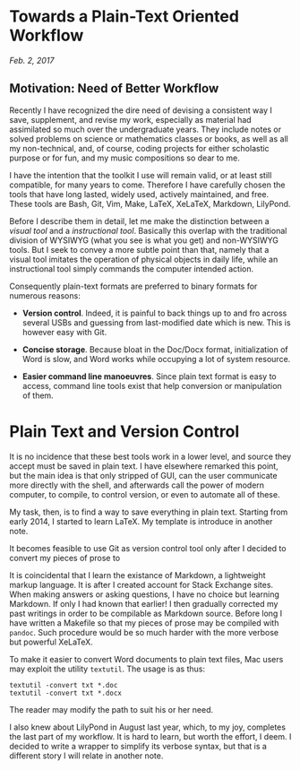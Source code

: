 # Towards a Plain-Text Oriented Workflow
*Feb. 2, 2017*

## Motivation: Need of Better Workflow

Recently I have recognized the dire need of devising a consistent way I save, supplement, and revise my work, especially as material had assimilated so much over the undergraduate years. They include notes or solved problems on science or mathematics classes or books, as well as all my non-technical, and, of course, coding projects for either scholastic purpose or for fun, and my music compositions so dear to me.

I have the intention that the toolkit I use will remain valid, or at least still compatible, for many years to come. Therefore I have carefully chosen the tools that have long lasted, widely used, actively maintained, and free. These tools are Bash, Git, Vim, Make, LaTeX, XeLaTeX, Markdown, LilyPond.

Before I describe them in detail, let me make the distinction between a *visual tool* and a *instructional tool*. Basically this overlap with the traditional division of WYSIWYG (what you see is what you get) and non-WYSIWYG tools. But I seek to convey a more subtle point than that, namely that a visual tool imitates the operation of physical objects in daily life, while an instructional tool simply commands the computer intended action.


Consequently plain-text formats are preferred to binary formats for numerous reasons:

* **Version control**. Indeed, it is painful to back things up to and fro across several USBs and guessing from last-modified date which is new. This is however easy with Git.

* **Concise storage**. Because bloat in the Doc/Docx format, initialization of Word is slow, and Word works while occupying a lot of system resource.

* **Easier command line manoeuvres**. Since plain text format is easy to access, command line tools exist that help conversion or manipulation of them.


# Plain Text and Version Control

It is no incidence that these best tools work in a lower level, and source they accept must be saved in plain text. I have elsewhere remarked this point, but the main idea is that only stripped of GUI, can the user communicate more directly with the shell, and afterwards call the power of modern computer, to compile, to control version, or even to automate all of these.

My task, then, is to find a way to save everything in plain text.
Starting from early 2014, I started to learn LaTeX.
My template is introduce in another note.

It becomes feasible to use Git as version control tool only after I decided to convert my pieces of prose to 

It is coincidental that I learn the existance of Markdown, a lightweight markup language. It is after I created account for Stack Exchange sites. When making answers or asking questions, I have no choice but learning Markdown. If only I had known that earlier! I then gradually corrected my past writings in order to be compilable as Markdown source. Before long I have written a Makefile so that my pieces of prose may be compiled with `pandoc`. Such procedure would be so much harder with the more verbose but powerful XeLaTeX.

To make it easier to convert Word documents to plain text files, Mac users may exploit the utility `textutil`. The usage is as thus:

    textutil -convert txt *.doc
    textutil -convert txt *.docx

The reader may modify the path to suit his or her need.

I also knew about LilyPond in August last year, which, to my joy, completes the last part of my workflow. It is hard to learn, but worth the effort, I deem. I decided to write a wrapper to simplify its verbose syntax, but that is a different story I will relate in another note.


